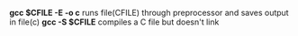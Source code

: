 **gcc $CFILE -E -o c** runs file(CFILE) through preprocessor and saves output in file(c)
**gcc -S $CFILE** compiles a C file but doesn't link
